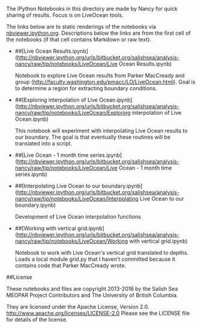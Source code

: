 The IPython Notebooks in this directory are made by Nancy for
quick sharing of results. Focus is on LiveOcean tools.

The links below are to static renderings of the notebooks via
[nbviewer.ipython.org](http://nbviewer.ipython.org/).
Descriptions below the links are from the first cell of the notebooks
(if that cell contains Markdown or raw text).

* ##[Live Ocean Results.ipynb](http://nbviewer.ipython.org/urls/bitbucket.org/salishsea/analysis-nancy/raw/tip/notebooks/LiveOcean/Live Ocean Results.ipynb)  
    
    Notebook to explore Live Ocean results from Parker MacCready and group (http://faculty.washington.edu/pmacc/LO/LiveOcean.html). Goal is to determine a region for extracting boundary conditions.  

* ##[Exploring interpolation of Live Ocean.ipynb](http://nbviewer.ipython.org/urls/bitbucket.org/salishsea/analysis-nancy/raw/tip/notebooks/LiveOcean/Exploring interpolation of Live Ocean.ipynb)  
    
    This notebook will experiment with interpolating Live Ocean results to our boundary. The goal is that eventually these routines will be translated into a script.  

* ##[Live Ocean - 1 month time series.ipynb](http://nbviewer.ipython.org/urls/bitbucket.org/salishsea/analysis-nancy/raw/tip/notebooks/LiveOcean/Live Ocean - 1 month time series.ipynb)  
    
* ##[Interpolating Live Ocean to our boundary.ipynb](http://nbviewer.ipython.org/urls/bitbucket.org/salishsea/analysis-nancy/raw/tip/notebooks/LiveOcean/Interpolating Live Ocean to our boundary.ipynb)  
    
    Development of Live Ocean interpolation functions  

* ##[Working with vertical grid.ipynb](http://nbviewer.ipython.org/urls/bitbucket.org/salishsea/analysis-nancy/raw/tip/notebooks/LiveOcean/Working with vertical grid.ipynb)  
    
    Notebook to work with Live Ocean's vertical grid translated to depths. Loads a local module grid.py that I haven't committed because it contains code that Parker MacCready wrote.   


##License

These notebooks and files are copyright 2013-2016
by the Salish Sea MEOPAR Project Contributors
and The University of British Columbia.

They are licensed under the Apache License, Version 2.0.
http://www.apache.org/licenses/LICENSE-2.0
Please see the LICENSE file for details of the license.
